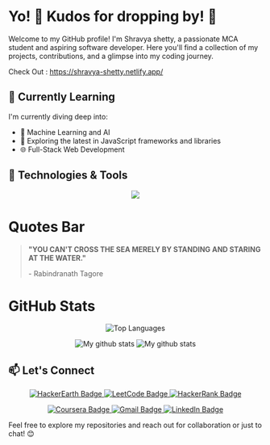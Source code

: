 # Yo! 👋 Kudos for dropping by! 🚀

Welcome to my GitHub profile! I'm Shravya shetty, a passionate MCA student and aspiring software developer. Here you'll find a collection of my projects, contributions, and a glimpse into my coding journey.

Check Out : https://shravya-shetty.netlify.app/

## 🌱 Currently Learning

I'm currently diving deep into:

- 🤖 Machine Learning and AI
- 📱 Exploring the latest in JavaScript frameworks and libraries
- 🌐 Full-Stack Web Development

## 🔧 Technologies & Tools
<p align="center">
  <a href="https://skillicons.dev">
    <img src="https://skillicons.dev/icons?i=aws,github,java,c,bootstrap,cpp,css,eclipse,html,mongodb,mysql,py,vscode" />
  </a>
</p>


# Quotes Bar

> **"YOU CAN'T CROSS THE SEA MERELY BY STANDING AND STARING AT THE WATER."**
>
> \- Rabindranath Tagore







# GitHub Stats

<p align="center">
  <img src="https://github-readme-stats.vercel.app/api/top-langs/?username=shrvya-shetty&layout=compact" alt="Top Languages">
</p>

<p align="center"> <img  src="https://github-readme-streak-stats.herokuapp.com?user=timcreative&theme=vue-dark&hide_border=true&date_format=M%20j%5B%2C%20Y%5D" alt="My github stats" />

<img src="https://github-readme-stats.vercel.app/api?username=timcreative&show_icons=true&include_all_commits=true&theme=cobalt&hide_border=true" alt="My github stats" /> 
</p>


## 📫 Let's Connect
<!-- Center the badges -->
<p align="center">
  <!-- First line of badges -->
  <a href="https://www.hackerearth.com/@shravya_shetty">
    <img src="https://img.shields.io/badge/HackerEarth-%232C3454.svg?&style=for-the-badge&logo=HackerEarth&logoColor=Blue" alt="HackerEarth Badge">
  </a>
  
  <a href="https://leetcode.com/shravyashetty/">
    <img src="https://img.shields.io/badge/LeetCode-000000?style=for-the-badge&logo=LeetCode&logoColor=#d16c06" alt="LeetCode Badge">
  </a>
  
  <a href="https://www.hackerrank.com/profile/nnm22mc091">
    <img src="https://img.shields.io/badge/HackerRank-%232C3454.svg?&style=for-the-badge&logo=HackerRank&logoColor=Blue" alt="HackerRank Badge">
  </a>
</p>

<!-- Second line of badges -->
<p align="center">
  <a href="https://www.coursera.org/account-profile">
    <img src="https://img.shields.io/badge/Coursera-%230056D2.svg?style=for-the-badge&logo=Coursera&logoColor=white" alt="Coursera Badge">
  </a>
  
  <a href="mailto:shravyashetty159@gmail.com">
    <img src="https://img.shields.io/badge/Gmail-D14836?style=for-the-badge&logo=gmail&logoColor=white" alt="Gmail Badge">
  </a>
  
  <a href="https://www.linkedin.com/in/shravya29/">
    <img src="https://img.shields.io/badge/linkedin-%230077B5.svg?style=for-the-badge&logo=linkedin&logoColor=white" alt="LinkedIn Badge">
  </a>
</p>


Feel free to explore my repositories and reach out for collaboration or just to chat! 😊



